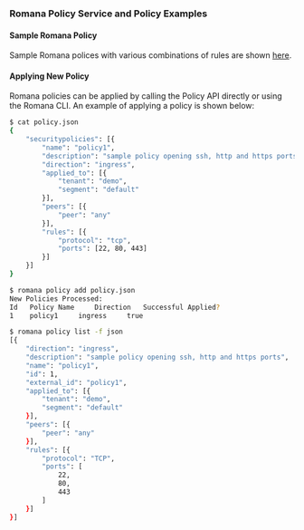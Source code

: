 ### Romana Policy Service and Policy Examples

#### Sample Romana Policy
Sample Romana polices with various combinations of rules are shown [here](examples/).

#### Applying New Policy
Romana policies can be applied by calling the Policy API
directly or using the Romana CLI. An example of applying
a policy is shown below:
```bash
$ cat policy.json
{
    "securitypolicies": [{
        "name": "policy1",
        "description": "sample policy opening ssh, http and https ports",
        "direction": "ingress",
        "applied_to": [{
            "tenant": "demo",
            "segment": "default"
        }],
        "peers": [{
            "peer": "any"
        }],
        "rules": [{
            "protocol": "tcp",
            "ports": [22, 80, 443]
        }]
    }]
}

$ romana policy add policy.json 
New Policies Processed:
Id	 Policy Name	 Direction	 Successful Applied?	
1 	 policy1 	 ingress 	 true

$ romana policy list -f json
[{
	"direction": "ingress",
	"description": "sample policy opening ssh, http and https ports",
	"name": "policy1",
	"id": 1,
	"external_id": "policy1",
	"applied_to": [{
		"tenant": "demo",
		"segment": "default"
	}],
	"peers": [{
		"peer": "any"
	}],
	"rules": [{
		"protocol": "TCP",
		"ports": [
			22,
			80,
			443
		]
	}]
}]
```
